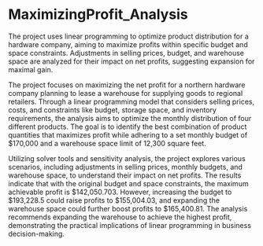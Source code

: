 # MaximizingProfit_Analysis
The project uses linear programming to optimize product distribution for a hardware company, aiming to maximize profits within specific budget and space constraints. Adjustments in selling prices, budget, and warehouse space are analyzed for their impact on net profits, suggesting expansion for maximal gain.

The project focuses on maximizing the net profit for a northern hardware company planning to lease a warehouse for supplying goods to regional retailers. Through a linear programming model that considers selling prices, costs, and constraints like budget, storage space, and inventory requirements, the analysis aims to optimize the monthly distribution of four different products. The goal is to identify the best combination of product quantities that maximizes profit while adhering to a set monthly budget of $170,000 and a warehouse space limit of 12,300 square feet.

Utilizing solver tools and sensitivity analysis, the project explores various scenarios, including adjustments in selling prices, monthly budgets, and warehouse space, to understand their impact on net profits. The results indicate that with the original budget and space constraints, the maximum achievable profit is $142,050.703. However, increasing the budget to $193,228.5 could raise profits to $155,004.03, and expanding the warehouse space could further boost profits to $165,400.81. The analysis recommends expanding the warehouse to achieve the highest profit, demonstrating the practical implications of linear programming in business decision-making.
